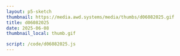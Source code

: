 ```yaml
---
layout: p5-sketch
thumbnail: https://media.awd.systems/media/thumbs/d06082025.gif
title: d06082025
date: 2025-06-08
thumbnail_local: thumb.gif

script: /code/d06082025.js
---
```

